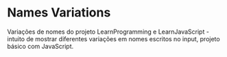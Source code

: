# Names Variations 
Variações de nomes do projeto LearnProgramming e LearnJavaScript - intuito de mostrar diferentes variações em nomes escritos no input, projeto básico com JavaScript.
